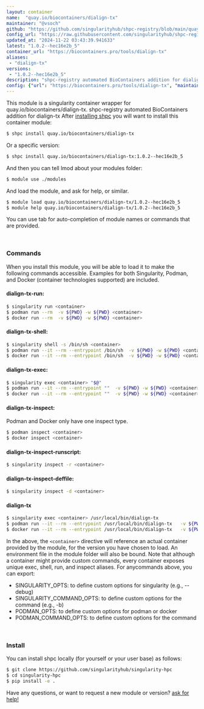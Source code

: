 ```yaml
---
layout: container
name:  "quay.io/biocontainers/dialign-tx"
maintainer: "@vsoch"
github: "https://github.com/singularityhub/shpc-registry/blob/main/quay.io/biocontainers/dialign-tx/container.yaml"
config_url: "https://raw.githubusercontent.com/singularityhub/shpc-registry/main/quay.io/biocontainers/dialign-tx/container.yaml"
updated_at: "2024-11-22 03:43:39.941633"
latest: "1.0.2--hec16e2b_5"
container_url: "https://biocontainers.pro/tools/dialign-tx"
aliases:
 - "dialign-tx"
versions:
 - "1.0.2--hec16e2b_5"
description: "shpc-registry automated BioContainers addition for dialign-tx"
config: {"url": "https://biocontainers.pro/tools/dialign-tx", "maintainer": "@vsoch", "description": "shpc-registry automated BioContainers addition for dialign-tx", "latest": {"1.0.2--hec16e2b_5": "sha256:09819873b45fd58db86e324ad05489bf4b4ce799ab62e733e2b098f500acc675"}, "tags": {"1.0.2--hec16e2b_5": "sha256:09819873b45fd58db86e324ad05489bf4b4ce799ab62e733e2b098f500acc675"}, "docker": "quay.io/biocontainers/dialign-tx", "aliases": {"dialign-tx": "/usr/local/bin/dialign-tx"}}
---
```


This module is a singularity container wrapper for quay.io/biocontainers/dialign-tx.
shpc-registry automated BioContainers addition for dialign-tx
After [installing shpc](#install) you will want to install this container module:


```bash
$ shpc install quay.io/biocontainers/dialign-tx
```

Or a specific version:

```bash
$ shpc install quay.io/biocontainers/dialign-tx:1.0.2--hec16e2b_5
```

And then you can tell lmod about your modules folder:

```bash
$ module use ./modules
```

And load the module, and ask for help, or similar.

```bash
$ module load quay.io/biocontainers/dialign-tx/1.0.2--hec16e2b_5
$ module help quay.io/biocontainers/dialign-tx/1.0.2--hec16e2b_5
```

You can use tab for auto-completion of module names or commands that are provided.

<br>

### Commands

When you install this module, you will be able to load it to make the following commands accessible.
Examples for both Singularity, Podman, and Docker (container technologies supported) are included.

#### dialign-tx-run:

```bash
$ singularity run <container>
$ podman run --rm  -v ${PWD} -w ${PWD} <container>
$ docker run --rm  -v ${PWD} -w ${PWD} <container>
```

#### dialign-tx-shell:

```bash
$ singularity shell -s /bin/sh <container>
$ podman run --it --rm --entrypoint /bin/sh  -v ${PWD} -w ${PWD} <container>
$ docker run --it --rm --entrypoint /bin/sh  -v ${PWD} -w ${PWD} <container>
```

#### dialign-tx-exec:

```bash
$ singularity exec <container> "$@"
$ podman run --it --rm --entrypoint ""  -v ${PWD} -w ${PWD} <container> "$@"
$ docker run --it --rm --entrypoint ""  -v ${PWD} -w ${PWD} <container> "$@"
```

#### dialign-tx-inspect:

Podman and Docker only have one inspect type.

```bash
$ podman inspect <container>
$ docker inspect <container>
```

#### dialign-tx-inspect-runscript:

```bash
$ singularity inspect -r <container>
```

#### dialign-tx-inspect-deffile:

```bash
$ singularity inspect -d <container>
```


#### dialign-tx

```bash
$ singularity exec <container> /usr/local/bin/dialign-tx
$ podman run --it --rm --entrypoint /usr/local/bin/dialign-tx   -v ${PWD} -w ${PWD} <container> -c " $@"
$ docker run --it --rm --entrypoint /usr/local/bin/dialign-tx   -v ${PWD} -w ${PWD} <container> -c " $@"
```



In the above, the `<container>` directive will reference an actual container provided
by the module, for the version you have chosen to load. An environment file in the
module folder will also be bound. Note that although a container
might provide custom commands, every container exposes unique exec, shell, run, and
inspect aliases. For anycommands above, you can export:

 - SINGULARITY_OPTS: to define custom options for singularity (e.g., --debug)
 - SINGULARITY_COMMAND_OPTS: to define custom options for the command (e.g., -b)
 - PODMAN_OPTS: to define custom options for podman or docker
 - PODMAN_COMMAND_OPTS: to define custom options for the command

<br>

### Install

You can install shpc locally (for yourself or your user base) as follows:

```bash
$ git clone https://github.com/singularityhub/singularity-hpc
$ cd singularity-hpc
$ pip install -e .
```

Have any questions, or want to request a new module or version? [ask for help!](https://github.com/singularityhub/singularity-hpc/issues)